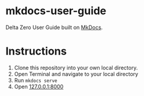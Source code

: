 # mkdocs-user-guide
Delta Zero User Guide built on [MkDocs](https://www.mkdocs.org/user-guide/installation/).


# Instructions

1. Clone this repository into your own local directory.
2. Open Terminal and navigate to your local directory
3. Run  `mkdocs serve`
4. Open [127.0.0.1:8000](http://127.0.0.1:8000/)